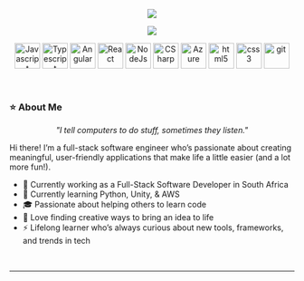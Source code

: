 <p align="center"><img src="https://capsule-render.vercel.app/api?type=waving&text=Hi%20there,%20I’m%20Anesca&color=gradient&fontSize=40&height=220"/></p>

<p align="center">
    <a href="https://www.linkedin.com/in/anescadames/"><img src="https://img.shields.io/badge/LinkedIn-0077B5?style=for-the-badge&logo=linkedin&logoColor=white"/></a>
</p>

<p align="center">
    <img src="https://static.cdnlogo.com/logos/j/69/javascript.svg" width="45" height="45" alt="Javascript" />
    <img src="https://upload.wikimedia.org/wikipedia/commons/4/4c/Typescript_logo_2020.svg" width="45" height="45" alt="Typescript"/>
    <img src="https://upload.wikimedia.org/wikipedia/commons/c/cf/Angular_full_color_logo.svg" width="45" height="45" alt="Angular"/>
    <img src="https://upload.wikimedia.org/wikipedia/commons/a/a7/React-icon.svg" width="45" height="45" alt="React"/>
    <img src="https://upload.wikimedia.org/wikipedia/commons/d/d9/Node.js_logo.svg" width="45" height="45" alt="NodeJs" />
    <img src="https://upload.wikimedia.org/wikipedia/commons/b/bd/Logo_C_sharp.svg" width="45" height="45" alt="CSharp"/>
    <img src="https://upload.wikimedia.org/wikipedia/commons/f/fa/Microsoft_Azure.svg" width="45" height="45" alt="Azure"/>
    <img src="https://cdn.jsdelivr.net/gh/devicons/devicon/icons/html5/html5-original.svg" width="45" height="45" alt="html5" />
    <img src="https://cdn.jsdelivr.net/gh/devicons/devicon/icons/css3/css3-original.svg" width="45" height="45" alt="css3" />
    <img src="https://cdn.jsdelivr.net/gh/devicons/devicon/icons/git/git-original.svg" width="45" height="45" alt="git" />
</p>

<br />

### ⭐ About Me
<p align="center"><i>"I tell computers to do stuff, sometimes they listen."</i></p>

<p>Hi there! I’m a full-stack software engineer who’s passionate about creating meaningful, user-friendly applications that make life a little easier (and a lot more fun!).</p>

- 🔭 Currently working as a Full-Stack Software Developer in South Africa
- 🌱 Currently learning Python, Unity, & AWS
- 🎓 Passionate about helping others to learn code
- 🤔 Love finding creative ways to bring an idea to life
- ⚡ Lifelong learner who’s always curious about new tools, frameworks, and trends in tech
<br />

___

<!--
**anesca/anesca** is a ✨ _special_ ✨ repository because its `README.md` (this file) appears on your GitHub profile.

Here are some ideas to get you started:

- 🔭 I’m currently working on ...
- 🌱 I’m currently learning ...
- 👯 I’m looking to collaborate on ...
- 🤔 I’m looking for help with ...
- 💬 Ask me about ...
- 📫 How to reach me: ...
- 😄 Pronouns: ...
- ⚡ Fun fact: ...
-->
